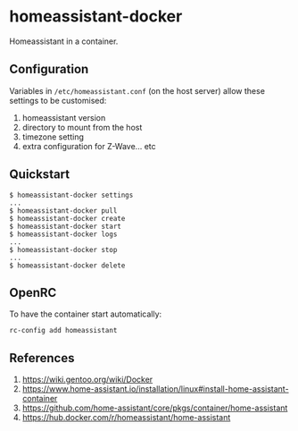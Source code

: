 # homeassistant-docker

Homeassistant in a container.

## Configuration

Variables in `/etc/homeassistant.conf` (on the host server) allow these settings to be customised:

1. homeassistant version
2. directory to mount from the host
3. timezone setting
4. extra configuration for Z-Wave... etc

## Quickstart

```
$ homeassistant-docker settings
...
$ homeassistant-docker pull
$ homeassistant-docker create
$ homeassistant-docker start
$ homeassistant-docker logs
...
$ homeassistant-docker stop
...
$ homeassistant-docker delete
```

## OpenRC

To have the container start automatically:

```
rc-config add homeassistant
```

## References

1. https://wiki.gentoo.org/wiki/Docker
2. https://www.home-assistant.io/installation/linux#install-home-assistant-container
3. https://github.com/home-assistant/core/pkgs/container/home-assistant
4. https://hub.docker.com/r/homeassistant/home-assistant
